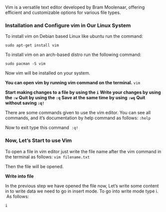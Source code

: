 Vim is a versatile text editor developed by Bram Moolenaar, offering efficient and customizable options for various file types.
### **Installation and Configure vim in Our Linux System**

To install vim on Debian based Linux like ubuntu run the command:

`sudo apt-get install vim`

To install vim on an arch-based distro run the following command:

`sudo pacman -S vim`

Now vim will be installed on your system.

**You can open vim by running vim command on the terminal.**
`vim`

**Start making changes to a file by using the `i`**
**Write your changes by using the `:w`**
**Quit by using the `:q`**
**Save at the same time by using `:wq`**
**Quit without saving `:q!`**


There are some commands given to use the vim editor. You can see all commands, and it’s documentation by help command as follows:
`:help`

Now to exit type this command 
`:q!`

### **Now, Let’s Start to use Vim**

To open a file in vim editor just write the file name after the vim command in the terminal as follows:
`vim filename.txt`

Then the file will be opened.

**Write into file** 

In the previous step we have opened the file now, Let’s write some content in to write data we need to go in insert mode. To go into write mode type i.  As follows:

`i`